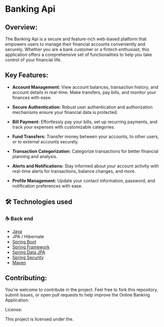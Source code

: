 # Banking Api

## Overview:

The Banking Api is a secure and feature-rich web-based platform that empowers users to manage their financial accounts conveniently and securely. Whether you are a bank customer or a fintech enthusiast, this application offers a comprehensive set of functionalities to help you take control of your financial life.

## Key Features:

 - **Account Management:** View account balances, transaction history, and account details in real-time. Make transfers, pay bills, and monitor your finances with ease.

 - **Secure Authentication:** Robust user authentication and authorization mechanisms ensure your financial data is protected.

 - **Bill Payment:** Effortlessly pay your bills, set up recurring payments, and track your expenses with customizable categories.

 - **Fund Transfers:** Transfer money between your accounts, to other users, or to external accounts securely.

 - **Transaction Categorization:** Categorize transactions for better financial planning and analysis.

 - **Alerts and Notifications:** Stay informed about your account activity with real-time alerts for transactions, balance changes, and more.

- **Profile Management:** Update your contact information, password, and notification preferences with ease.

## 🛠 Technologies used
### :coffee: Back end
- [Java](https://www.oracle.com/br/java/)
- JPA / Hibernate
- [Spring Boot](https://spring.io/projects/spring-boot)
- [Spring Framework](https://spring.io/projects/spring-framework)
- [Spring Data JPA](https://spring.io/projects/spring-data-jpa) 
- [Spring Security](https://spring.io/projects/spring-security)
- [Maven](https://maven.apache.org/)

## Contributing:

You're welcome to contribute in the project. Feel free to fork this repository, submit issues, or open pull requests to help improve the Online Banking Application.

License:

This project is licensed under the.
